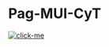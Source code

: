 # Pag-MUI-CyT

<a href="https://ro-fer.github.io/Pag-MUI-CyT/" target="_blank">
<img src="https://noeliareginelli.com/wp-content/uploads/2019/06/boton-clic-aqui-300x91.png" alt="click-me">
</a>
